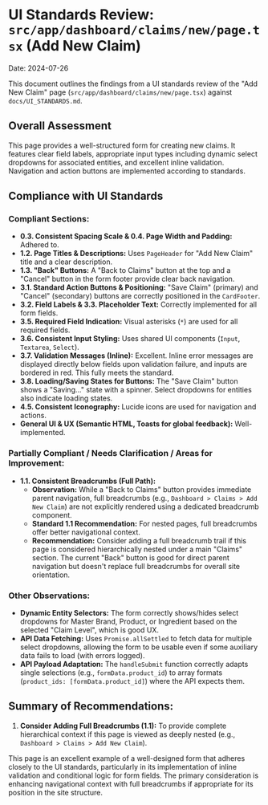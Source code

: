 # UI Standards Review: `src/app/dashboard/claims/new/page.tsx` (Add New Claim)

Date: 2024-07-26

This document outlines the findings from a UI standards review of the "Add New Claim" page (`src/app/dashboard/claims/new/page.tsx`) against `docs/UI_STANDARDS.md`.

## Overall Assessment

This page provides a well-structured form for creating new claims. It features clear field labels, appropriate input types including dynamic select dropdowns for associated entities, and excellent inline validation. Navigation and action buttons are implemented according to standards.

## Compliance with UI Standards

### Compliant Sections:

*   **0.3. Consistent Spacing Scale & 0.4. Page Width and Padding:** Adhered to.
*   **1.2. Page Titles & Descriptions:** Uses `PageHeader` for "Add New Claim" title and a clear description.
*   **1.3. "Back" Buttons:** A "Back to Claims" button at the top and a "Cancel" button in the form footer provide clear back navigation.
*   **3.1. Standard Action Buttons & Positioning:** "Save Claim" (primary) and "Cancel" (secondary) buttons are correctly positioned in the `CardFooter`.
*   **3.2. Field Labels & 3.3. Placeholder Text:** Correctly implemented for all form fields.
*   **3.5. Required Field Indication:** Visual asterisks (`*`) are used for all required fields.
*   **3.6. Consistent Input Styling:** Uses shared UI components (`Input`, `Textarea`, `Select`).
*   **3.7. Validation Messages (Inline):** Excellent. Inline error messages are displayed directly below fields upon validation failure, and inputs are bordered in red. This fully meets the standard.
*   **3.8. Loading/Saving States for Buttons:** The "Save Claim" button shows a "Saving..." state with a spinner. Select dropdowns for entities also indicate loading states.
*   **4.5. Consistent Iconography:** Lucide icons are used for navigation and actions.
*   **General UI & UX (Semantic HTML, Toasts for global feedback):** Well-implemented.

### Partially Compliant / Needs Clarification / Areas for Improvement:

*   **1.1. Consistent Breadcrumbs (Full Path):**
    *   **Observation:** While a "Back to Claims" button provides immediate parent navigation, full breadcrumbs (e.g., `Dashboard > Claims > Add New Claim`) are not explicitly rendered using a dedicated breadcrumb component.
    *   **Standard 1.1 Recommendation:** For nested pages, full breadcrumbs offer better navigational context.
    *   **Recommendation:** Consider adding a full breadcrumb trail if this page is considered hierarchically nested under a main "Claims" section. The current "Back" button is good for direct parent navigation but doesn't replace full breadcrumbs for overall site orientation.

### Other Observations:

*   **Dynamic Entity Selectors:** The form correctly shows/hides select dropdowns for Master Brand, Product, or Ingredient based on the selected "Claim Level", which is good UX.
*   **API Data Fetching:** Uses `Promise.allSettled` to fetch data for multiple select dropdowns, allowing the form to be usable even if some auxiliary data fails to load (with errors logged).
*   **API Payload Adaptation:** The `handleSubmit` function correctly adapts single selections (e.g., `formData.product_id`) to array formats (`product_ids: [formData.product_id]`) where the API expects them.

## Summary of Recommendations:

1.  **Consider Adding Full Breadcrumbs (1.1):** To provide complete hierarchical context if this page is viewed as deeply nested (e.g., `Dashboard > Claims > Add New Claim`).

This page is an excellent example of a well-designed form that adheres closely to the UI standards, particularly in its implementation of inline validation and conditional logic for form fields. The primary consideration is enhancing navigational context with full breadcrumbs if appropriate for its position in the site structure. 